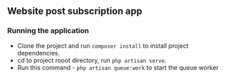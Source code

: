 ## Website post subscription app

### Running the application
- Clone the project and run `composer install` to install project dependencies.
- cd to project rooot directory, run `php artisan serve`.
- Run this command - `php artisan queue:work` to start the queue worker